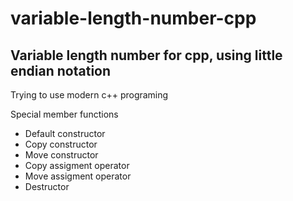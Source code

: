 # variable-length-number-cpp
## Variable length number for cpp, using little endian notation
Trying to use modern c++ programing  

Special member functions  
- Default constructor
- Copy constructor
- Move constructor
- Copy assigment operator
- Move assigment operator
- Destructor